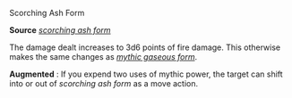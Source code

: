 Scorching Ash Form

**Source** [_scorching ash form_](advancedRaceGuide/featuredRaces/ifrits.md#_scorching-ash-form)

The damage dealt increases to 3d6 points of fire damage. This otherwise makes the same changes as [_mythic gaseous form_](/pathfinderRPG/mythicAdventures/mythicSpells/gaseousForm.md).

**Augmented** : If you expend two uses of mythic power, the target can shift into or out of _scorching ash form_ as a move action.

